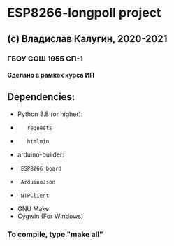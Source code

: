 # ESP8266-longpoll project
## (c) Владислав Калугин, 2020-2021
### ГБОУ СОШ 1955 СП-1
#### Сделано в рамках курса ИП

## Dependencies:
*    Python 3.8 (or higher):
 *        requests
 *        htmlmin
    
*    arduino-builder:
 *      ESP8266 board
 *      ArduinoJson
 *      NTPClient

*    GNU Make
*    Cygwin (For Windows)

### To compile, type "make all"
